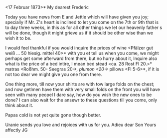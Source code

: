  <17 Februar 1873>*
My dearest Frederic

Today you have news from E and Jettle which will have given you joy; specially if Mr. Z's heart is inclined to let you come on the 7th or 9th that is to day three weeks, in this as for all other things we let our heavenly father s will be done, though it might grieve us if it should be other wise than we wish it to be.

I would feel thankful if you would inquire the prices of wine <Pfälzer gut weiß … 50 hiesig. mittel 40>* with you et tell us when you come, we might perhaps get some afterward from there, but no hurry about it, Inquire also what is the price of a bed intire, I mean bed stead <ca. 28 Rost Fl 20.>* matras <Roßhm. 50- Seegras 20->*, plumon <20->* pillows <Fl 5-6>*, if it is not too dear we might give you one from there.

One thing more, till now your shirts are with tow large folds on the chest; and now getlmen have them with very small folds on the front you will have seen with many peopel I dare say, how do you wish the new ones to be done? I can also wait for the ansewr to these questions till you come, only think about it.

Papas cold is not yet quite gone though better.

Uranie sends you love and rejoices with us for you. Adieu dear Son  Yours affectly JG
